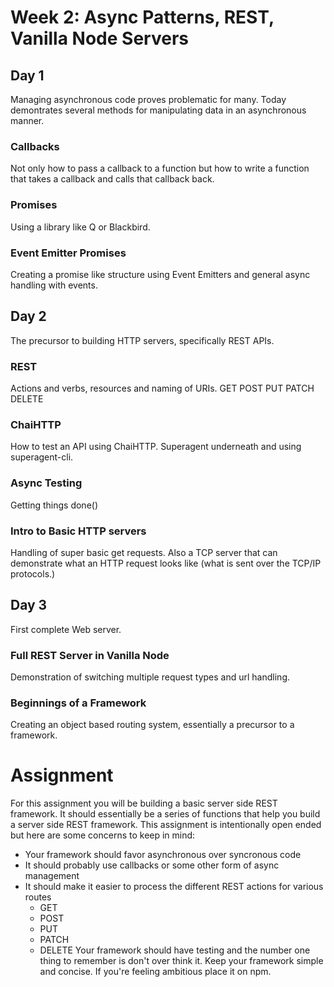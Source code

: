 # Week 2: Async Patterns, REST, Vanilla Node Servers
## Day 1
Managing asynchronous code proves problematic for many. Today demontrates
several methods for manipulating data in an asynchronous manner.
### Callbacks
Not only how to pass a callback to a function but how to write a function
that takes a callback and calls that callback back.
### Promises
Using a library like Q or Blackbird.
### Event Emitter Promises 
Creating a promise like structure using Event Emitters and general async handling
with events.
## Day 2
The precursor to building HTTP servers, specifically REST APIs.
### REST
Actions and verbs, resources and naming of URIs.
GET
POST
PUT
PATCH
DELETE
### ChaiHTTP
How to test an API using ChaiHTTP. Superagent underneath and using superagent-cli.
### Async Testing
Getting things done()
### Intro to Basic HTTP servers
Handling of super basic get requests. Also a TCP server that can demonstrate
what an HTTP request looks like (what is sent over the TCP/IP protocols.)
## Day 3
First complete Web server.
### Full REST Server in Vanilla Node
Demonstration of switching multiple request types and url handling.
### Beginnings of a Framework
Creating an object based routing system, essentially a precursor to a framework.
# Assignment
For this assignment you will be building a basic server side REST framework. 
It should essentially be a series of functions that help you build a server
side REST framework. This assignment is intentionally open ended but here are some
concerns to keep in mind:
  * Your framework should favor asynchronous over syncronous code
  * It should probably use callbacks or some other form of async management
  * It should make it easier to process the different REST actions for various routes
    * GET
    * POST
    * PUT
    * PATCH
    * DELETE 
Your framework should have testing and the number one thing to remember is don't
over think it. Keep your framework simple and concise. If you're feeling ambitious
place it on npm. 
